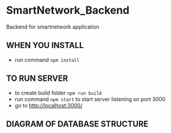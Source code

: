 # SmartNetwork_Backend
Backend for smartnetwork application

## WHEN YOU INSTALL
* run command `npm install`

## TO RUN SERVER
* to create build folder `npm run build`
* run command `npm start` to start server listening on port 3000 
* go to [http://localhost:3000/](http://localhost:3000/)

## DIAGRAM OF DATABASE STRUCTURE


